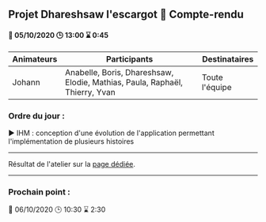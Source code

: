 ## Projet Dhareshsaw l'escargot :snail: Compte-rendu

#### :date: 05/10/2020 :clock3: 13:00 :hourglass: 0:45

| Animateurs | Participants | Destinataires |
| --- | --- | --- |
| Johann | Anabelle, Boris, Dhareshsaw, Elodie, Mathias, Paula, Raphaël, Thierry, Yvan | Toute l'équipe |

### Ordre du jour :
:arrow_forward: IHM : conception d'une évolution de l'application permettant l'implémentation de plusieurs histoires

***
Résultat de l'atelier sur la [page dédiée](https://github.com/myclouet/DevMultiSupport/wiki/Biblioth%C3%A8que-d'histoires).

***
### Prochain point :
:date: 06/10/2020 :clock3: 10:30 :hourglass: 2:30
